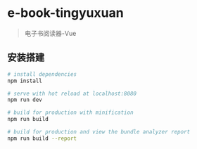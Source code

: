 # e-book-tingyuxuan

> 电子书阅读器-Vue

## 安装搭建

``` bash
# install dependencies
npm install

# serve with hot reload at localhost:8080
npm run dev

# build for production with minification
npm run build

# build for production and view the bundle analyzer report
npm run build --report
```
